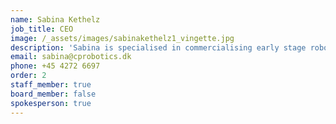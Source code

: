 ```yaml
---
name: Sabina Kethelz
job_title: CEO
image: /_assets/images/sabinakethelz1_vingette.jpg
description: 'Sabina is specialised in commercialising early stage robotic technologies by establishing solid, collaborative relations to early adopter customers in new markets. She has more than 10 years of experience in working with start-ups, entrepreneurship and on how to initiate new sustainable commercial activities with mutual benefits to a wide range of stakeholders. On top of being in charge of the commercialisation of different robotic technologies, Sabina has worked with startups and open innovation initiatives in Denmark, Europe and South America.'
email: sabina@cprobotics.dk
phone: +45 4272 6697
order: 2
staff_member: true
board_member: false
spokesperson: true
---
```

